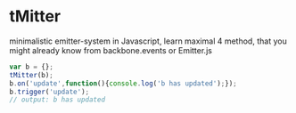 # tMitter
minimalistic emitter-system in Javascript, learn maximal 4 method, that you might already know from backbone.events or Emitter.js


```js
var b = {};
tMitter(b);
b.on('update',function(){console.log('b has updated');});
b.trigger('update');
// output: b has updated

```
